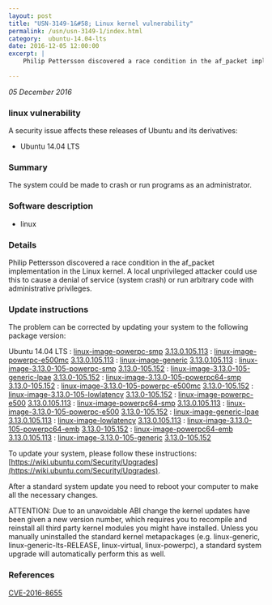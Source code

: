 ```yaml
---
layout: post
title: "USN-3149-1&#58; Linux kernel vulnerability"
permalink: /usn/usn-3149-1/index.html
category:  ubuntu-14.04-lts
date: 2016-12-05 12:00:00
excerpt: |
    Philip Pettersson discovered a race condition in the af_packet implementation in the Linux kernel. A local unprivileged attacker could use this to cause a denial of service (system crash) or run arbitrary code with administrative privileges. 
    
--- 
```

 
 

*05 December 2016*

### linux vulnerability

A security issue affects these releases of Ubuntu and its derivatives:

* Ubuntu 14.04 LTS

### Summary

The system could be made to crash or run programs as an administrator. 

### Software description

* linux 

### Details

Philip Pettersson discovered a race condition in the af_packet implementation in the Linux kernel. A local unprivileged attacker could use this to cause a denial of service (system crash) or run arbitrary code with administrative privileges. 

### Update instructions

The problem can be corrected by updating your system to the following package version:

Ubuntu 14.04 LTS
 : [linux-image-powerpc-smp](https://launchpad.net/ubuntu/+source/linux) <span> [3.13.0.105.113](https://launchpad.net/ubuntu/+source/linux/3.13.0-105.152) </span> 
 : [linux-image-powerpc-e500mc](https://launchpad.net/ubuntu/+source/linux) <span> [3.13.0.105.113](https://launchpad.net/ubuntu/+source/linux/3.13.0-105.152) </span> 
 : [linux-image-generic](https://launchpad.net/ubuntu/+source/linux) <span> [3.13.0.105.113](https://launchpad.net/ubuntu/+source/linux/3.13.0-105.152) </span> 
 : [linux-image-3.13.0-105-powerpc-smp](https://launchpad.net/ubuntu/+source/linux) <span> [3.13.0-105.152](https://launchpad.net/ubuntu/+source/linux/3.13.0-105.152) </span> 
 : [linux-image-3.13.0-105-generic-lpae](https://launchpad.net/ubuntu/+source/linux) <span> [3.13.0-105.152](https://launchpad.net/ubuntu/+source/linux/3.13.0-105.152) </span> 
 : [linux-image-3.13.0-105-powerpc64-smp](https://launchpad.net/ubuntu/+source/linux) <span> [3.13.0-105.152](https://launchpad.net/ubuntu/+source/linux/3.13.0-105.152) </span> 
 : [linux-image-3.13.0-105-powerpc-e500mc](https://launchpad.net/ubuntu/+source/linux) <span> [3.13.0-105.152](https://launchpad.net/ubuntu/+source/linux/3.13.0-105.152) </span> 
 : [linux-image-3.13.0-105-lowlatency](https://launchpad.net/ubuntu/+source/linux) <span> [3.13.0-105.152](https://launchpad.net/ubuntu/+source/linux/3.13.0-105.152) </span> 
 : [linux-image-powerpc-e500](https://launchpad.net/ubuntu/+source/linux) <span> [3.13.0.105.113](https://launchpad.net/ubuntu/+source/linux/3.13.0-105.152) </span> 
 : [linux-image-powerpc64-smp](https://launchpad.net/ubuntu/+source/linux) <span> [3.13.0.105.113](https://launchpad.net/ubuntu/+source/linux/3.13.0-105.152) </span> 
 : [linux-image-3.13.0-105-powerpc-e500](https://launchpad.net/ubuntu/+source/linux) <span> [3.13.0-105.152](https://launchpad.net/ubuntu/+source/linux/3.13.0-105.152) </span> 
 : [linux-image-generic-lpae](https://launchpad.net/ubuntu/+source/linux) <span> [3.13.0.105.113](https://launchpad.net/ubuntu/+source/linux/3.13.0-105.152) </span> 
 : [linux-image-lowlatency](https://launchpad.net/ubuntu/+source/linux) <span> [3.13.0.105.113](https://launchpad.net/ubuntu/+source/linux/3.13.0-105.152) </span> 
 : [linux-image-3.13.0-105-powerpc64-emb](https://launchpad.net/ubuntu/+source/linux) <span> [3.13.0-105.152](https://launchpad.net/ubuntu/+source/linux/3.13.0-105.152) </span> 
 : [linux-image-powerpc64-emb](https://launchpad.net/ubuntu/+source/linux) <span> [3.13.0.105.113](https://launchpad.net/ubuntu/+source/linux/3.13.0-105.152) </span> 
 : [linux-image-3.13.0-105-generic](https://launchpad.net/ubuntu/+source/linux) <span> [3.13.0-105.152](https://launchpad.net/ubuntu/+source/linux/3.13.0-105.152) </span> 

To update your system, please follow these instructions: [https://wiki.ubuntu.com/Security/Upgrades](https://wiki.ubuntu.com/Security/Upgrades).

After a standard system update you need to reboot your computer to make all the necessary changes.

ATTENTION: Due to an unavoidable ABI change the kernel updates have been given a new version number, which requires you to recompile and reinstall all third party kernel modules you might have installed. Unless you manually uninstalled the standard kernel metapackages (e.g. linux-generic, linux-generic-lts-RELEASE, linux-virtual, linux-powerpc), a standard system upgrade will automatically perform this as well. 

### References

 
 [CVE-2016-8655](http://people.ubuntu.com/~ubuntu-security/cve/CVE-2016-8655)
 

